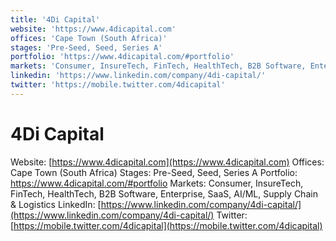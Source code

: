 ```yaml
---
title: '4Di Capital'
website: 'https://www.4dicapital.com'
offices: 'Cape Town (South Africa)'
stages: 'Pre-Seed, Seed, Series A'
portfolio: 'https://www.4dicapital.com/#portfolio'
markets: 'Consumer, InsureTech, FinTech, HealthTech, B2B Software, Enterprise, SaaS, AI/ML, Supply Chain & Logistics'
linkedin: 'https://www.linkedin.com/company/4di-capital/'
twitter: 'https://mobile.twitter.com/4dicapital'
---
```


# 4Di Capital
Website: [https://www.4dicapital.com](https://www.4dicapital.com)
Offices: Cape Town (South Africa)
Stages: Pre-Seed, Seed, Series A
Portfolio: https://www.4dicapital.com/#portfolio
Markets: Consumer, InsureTech, FinTech, HealthTech, B2B Software, Enterprise, SaaS, AI/ML, Supply Chain & Logistics
LinkedIn: [https://www.linkedin.com/company/4di-capital/](https://www.linkedin.com/company/4di-capital/)
Twitter: [https://mobile.twitter.com/4dicapital](https://mobile.twitter.com/4dicapital)
